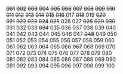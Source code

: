 ~~001~~ ~~002~~ ~~003~~ ~~004~~ ~~005~~ ~~006~~ ~~007~~ ~~008~~ ~~009~~ ~~010~~  
~~011~~ ~~012~~ ~~013~~ ~~014~~ ~~015~~ ~~016~~ 017 ~~018~~ 019 ~~020~~  
~~021~~ ~~022~~ ~~023~~ ~~024~~ ~~025~~ 026 027 ~~028~~ ~~029~~ ~~030~~  
031 032 033 ~~034~~ 035 036 037 038 039 040  
041 042 043 044 045 046 047 ~~048~~ 049 050  
051 052 053 054 055 056 057 058 059 060  
061 062 063 064 065 066 ~~067~~ 068 069 070  
071 072 073 074 075 076 077 078 079 080  
081 082 083 084 085 086 087 088 089 090  
091 092 093 094 095 096 097 098 099 100  
